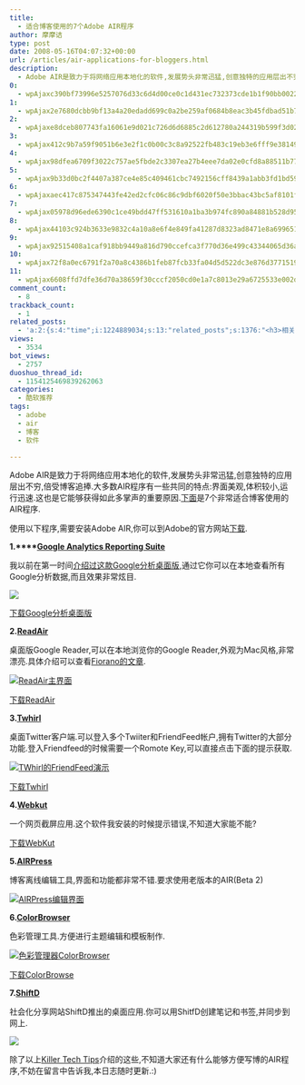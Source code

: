 ```yaml
---
title:
  - 适合博客使用的7个Adobe AIR程序
author: 摩摩诘
type: post
date: 2008-05-16T04:07:32+00:00
url: /articles/air-applications-for-bloggers.html
description:
  - Adobe AIR是致力于将网络应用本地化的软件,发展势头非常迅猛,创意独特的应用层出不穷,倍受博客追捧.大多数AIR程序有一些共同的特点:界面美观,体积较小,运行迅速.这也是它能够获得如此多掌声的重要原因.下面是7个非常适合博客使用的AIR程序.
0:
  - wpAjaxc390bf73996e5257076d33c6d4d00ce0c1d431ec732373cde1b1f90bb0022eb9bbeeb28878d09d9d63e2c1f5cab5e5c5
1:
  - wpAjax2e7680dcbb9bf13a4a20edadd699c0a2be259af0684b8eac3b45fdbad51b7274db626b1b8d6e6435ac16602c9355c779
2:
  - wpAjaxe8dceb807743fa16061e9d021c726d6d6885c2d612780a244319b599f3d02586ead20c61d39378172f0f855e0b00a68c
3:
  - wpAjax412c9b7a59f9051b6e3e2f1c0b00c3c8a92522fb483c19eb3e6fff9e38149f07032d0d270d14b2597c34dda1f0ec2298
4:
  - wpAjax98dfea6709f3022c757ae5fbde2c3307ea27b4eee7da02e0cfd8a88511b77024c03491341177ca7585886e85ed6f362a
5:
  - wpAjax9b33d0bc2f4407a387ce4e85c409461cbc7492156cff8439a1abb3fd1bd597a048c1462cb8666d2cd9a82b9625faf380
6:
  - wpAjaxaec417c875347443fe42ed2cfc06c86c9dbf6020f50e3bbac43bc5af8101f74316f41212d64ce9f12f6b154aaaebbf11
7:
  - wpAjax05978d96ede6390c1ce49bdd47ff531610a1ba3b974fc890a84881b528d95745cf05d0aacbba1eff49ad364838de7a71
8:
  - wpAjax44103c924b3633e9832c4a10a8e6f4e849fa41287d8323ad8471e8a699651a09abc0145fff991570c58ed5ebe27d6df5
9:
  - wpAjax92515408a1caf918bb9449a816d790ccefca3f770d36e499c43344065d36a58cf55a2acc6ca66f60b1b2ae7524b2eac8
10:
  - wpAjax72f8a0ec6791f2a70a8c4386b1feb87fcb33fa04d5d522dc3e876d3771519952a63d736509005ce883a557ebbdb84b12
11:
  - wpAjax6608ffd7dfe36d70a38659f30cccf2050cd0e1a7c8013e29a6725533e002d85755344b01baca0ca266c2fbb3072cb112
comment_count:
  - 8
trackback_count:
  - 1
related_posts:
  - 'a:2:{s:4:"time";i:1224889034;s:13:"related_posts";s:1376:"<h3>相关日志</h3><ul class="related_post"><li><a href="http://www.digglife.cn/articles/custom-windows-interface-tools.html" title="9个工具打造焕然一新的Windows界面">9个工具打造焕然一新的Windows界面</a></li><li><a href="http://www.digglife.cn/articles/convert-powerpoint-flash.html" title="免费将Powerpoint转换为Flash">免费将Powerpoint转换为Flash</a></li><li><a href="http://www.digglife.cn/articles/alternative-for-windows-live-writer-juziyue.html" title="菊子曰博客离线编辑器Alpha 3 SP1评测">菊子曰博客离线编辑器Alpha 3 SP1评测</a></li><li><a href="http://www.digglife.cn/articles/starburn.html" title="免费刻录软件Starbun,不仅仅是刻录">免费刻录软件Starbun,不仅仅是刻录</a></li><li><a href="http://www.digglife.cn/articles/clean-up-desktop-improve-productivity-2.html" title="彻底清空桌面,让启动程序更加高效Part.2">彻底清空桌面,让启动程序更加高效Part.2</a></li><li><a href="http://www.digglife.cn/articles/clean-up-desktop-improve-productivity-1.html" title="彻底清空桌面,让启动程序更加高效Part.1">彻底清空桌面,让启动程序更加高效Part.1</a></li><li><a href="http://www.digglife.cn/articles/free-clipboard-manager-clipx.html" title="小巧的Windows剪切板管理器:ClipX">小巧的Windows剪切板管理器:ClipX</a></li></ul>";}'
views:
  - 3534
bot_views:
  - 2757
duoshuo_thread_id:
  - 1154125469839262063
categories:
  - 酷软推荐
tags:
  - adobe
  - air
  - 博客
  - 软件

---
```

Adobe AIR是致力于将网络应用本地化的软件,发展势头非常迅猛,创意独特的应用层出不穷,倍受博客追捧.大多数AIR程序有一些共同的特点:界面美观,体积较小,运行迅速.这也是它能够获得如此多掌声的重要原因.<a href="https://www.digglife.net/articles/air-applications-for-bloggers.html" target="_blank">下面</a>是7个非常适合博客使用的AIR程序.

使用以下程序,需要安装Adobe AIR,你可以到Adobe的官方网站<a title="下载Adobe AIR" href="http://get.adobe.com/air/" target="_blank">下载</a>.

<!--more-->

**1.****<a title="Google Analytics Reporting Suite" href="http://www.aboutnico.be/index.php/2008/05/06/updated-google-analytics-air-client-available/" target="_blank">Google Analytics Reporting Suite</a>**

我以前在第一时间<a title="介绍过这款Google分析桌面版" href="https://www.digglife.net/articles/google-analytics-air-beta1-released.html" target="_blank">介绍过这款Google分析桌面版</a>,通过它你可以在本地查看所有Google分析数据,而且效果非常炫目.

![][1]

<a title="下载Google分析桌面版" href="http://www.aboutnico.be/betasignup/download.php?gas3.air" target="_blank">下载Google分析桌面版</a>

**2.**<a title="ReadAir" href="http://code.google.com/p/readair/" target="_blank"><strong>ReadAir</strong></a>

桌面版Google Reader,可以在本地浏览你的Google Reader,外观为Mac风格,非常漂亮.具体介绍可以查看<a title="ReadAir: 基于Adobe AIR的Mac风格Google Reader客户端" href="http://www.gtalkme.com/share-web/read-air-lunched.html" target="_blank">Fiorano的文章</a>.

<a title="ReadAir" href="http://photo1.bababian.com/upload11/20080516/020EBB85E5656BF1F69AABDFE540B8CF.jpg" target="_blank"><img src="http://digglife.qiniudn.com/qiniu/2534/image/8620b46e46cb3910c4332336225b7b8a.jpg" alt="ReadAir主界面" /></a>

<a title="下载ReadAir" href="http://readair.googlecode.com/files/ReadAir.0.11.air" target="_blank">下载ReadAir</a>

**3.**<a title="Twhirl" href="http://www.twhirl.org/project/twhirl" target="_blank"><strong>Twhirl</strong></a>

桌面Twitter客户端.可以登入多个Twiiter和FriendFeed帐户,拥有Twitter的大部分功能.登入Friendfeed的时候需要一个Romote Key,可以直接点击下面的提示获取.

<a title="Twhirl" href="http://photo1.bababian.com/upload11/20080516/5F2E486279276F27EDB407C0E56D4617.jpg" target="_blank"><img src="http://digglife.qiniudn.com/qiniu/2534/image/6dc771a6a3150378a95a5be777f00d57.jpg" alt="TWhirl的FriendFeed演示" /></a>

<a title="下载Twhirl" href="http://twhirl.org/files/twhirl-0.8.1.air" target="_blank">下载Twhirl</a>

**4.**<a title="Webkut" href="http://toki-woki.net/p/WebKut/" target="_blank"><strong>Webkut</strong></a>

一个网页截屏应用.这个软件我安装的时候提示错误,不知道大家能不能?

<a title="WebKut下载" href="http://www.toki-woki.net/p/WebKut/WebKut-v1.1.air" target="_blank">下载WebKut</a>

**5.**<a title="AIRPress" href="http://www.airpress.org/?page_id=4" target="_blank"><strong>AIRPress</strong></a>

博客离线编辑工具,界面和功能都非常不错.要求使用老版本的AIR(Beta 2)

<a title="Airpress" href="http://photo1.bababian.com/upload11/20080516/E280A5804D618A4AAB41FAB9BF596545.jpg" target="_blank"><img src="http://digglife.qiniudn.com/qiniu/2534/image/bdc47206b45cb94eaf8a41a3acd6cc0e.jpg" alt="AIRPress编辑界面" /></a>

**6.**<a title="ColorBrowser" href="http://code.google.com/p/colorbrowser/" target="_blank"><strong>ColorBrowser</strong></a>

色彩管理工具.方便进行主题编辑和模板制作.

<a title="色彩管理器ColorBrowser" href="http://photo1.bababian.com/upload11/20080516/E4634ECB651522774C814A1FD0CEAA74.jpg" target="_blank"><img src="http://digglife.qiniudn.com/qiniu/2534/image/358b94d51ab23f1c18c739ecb907d5e6.jpg" alt="色彩管理器ColorBrowser" /></a>

<a title="下载ColorBrowse" href="http://colorbrowser.googlecode.com/files/ColorBrowser.air" target="_blank">下载ColorBrowse</a>

**7.**<a title="ShiftD" href="http://www.shifd.com/" target="_blank"><strong>ShiftD</strong></a>

社会化分享网站ShiftD推出的桌面应用.你可以用ShitfD创建笔记和书签,并同步到网上.

![][2]

除了以上<a title="Killer Tech Tips" href="http://www.killertechtips.com/2008/05/15/useful-adobe-air-software-applications-for-bloggers/" target="_blank">Killer Tech Tips</a>介绍的这些,不知道大家还有什么能够方便写博的AIR程序,不妨在留言中告诉我,本日志随时更新.:)

 [1]: http://digglife.qiniudn.com/wp-content/uploads/3/379/2007/09/site-overlay-thumb.png
 [2]: http://digglife.qiniudn.com/qiniu/2534/image/a94b93ed72d41aaaceedd1c80bf295bd.jpg